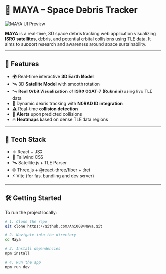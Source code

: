 # 🌌 MAYA – Space Debris Tracker

![MAYA UI Preview](./WEBUI.png)

**MAYA** is a real-time, 3D space debris tracking web application visualizing **ISRO satellites**, debris, and potential orbital collisions using TLE data. It aims to support research and awareness around space sustainability.

---

## 🚀 Features

- 🌍 Real-time interactive **3D Earth Model**
- 🛰️ 3D **Satellite Model** with smooth rotation
- 🛰️ **Real Orbit Visualization** of **ISRO GSAT-7 (Rukmini)** using live TLE data
- 🧠 Dynamic debris tracking with **NORAD ID integration**
- ⚠️ Real-time **collision detection**
- 🔔 **Alerts** upon predicted collisions
- 🔥 **Heatmaps** based on dense TLE data regions

---

## 🧪 Tech Stack

- ⚛️ React + JSX
- 🎨 Tailwind CSS
- 🛰️ Satellite.js + TLE Parser
- 🌐 Three.js + @react-three/fiber + drei
- ⚡ Vite (for fast bundling and dev server)

---

## 🛠️ Getting Started

To run the project locally:

```bash
# 1. Clone the repo
git clone https://github.com/Ani008/Maya.git

# 2. Navigate into the directory
cd Maya

# 3. Install dependencies
npm install

# 4. Run the app
npm run dev
